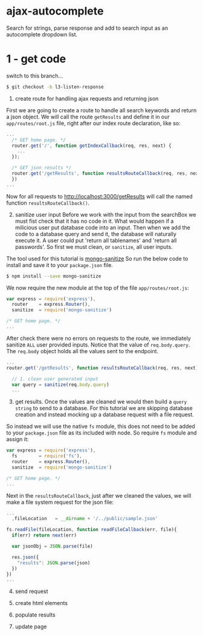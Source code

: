 # ajax-autocomplete
Search for strings, parse response and add to search input as an autocomplete dropdown list.

# 1 - get code

switch to this branch...
```bash
$ git checkout -b l3-listen-response
```

1. create route for handling ajax requests and returning json

  First we are going to create a route to handle all search keywords and return a
  json object. We will call the route `getResults` and define it in our `app/routes/root.js`
  file, right after our index route declaration, like so:
  ```javascript
  ...
    /* GET home page. */
    router.get('/', function getIndexCallback(req, res, next) {
      ...
    });

    /* GET json results */
    router.get('/getResults', function resultsRouteCallback(req, res, next){
    })
  ...
  ```
  Now for all requests to [http://localhost:3000/getResults](http://localhost:3000/getResults)
  will call the named function `resultsRouteCallback()`.

2. sanitize user input
  Before we work with the input from the searchBox we must fist check that it
  has no code in it. What would happen if a milicious user put database code
  into an input. Then when we add the code to a database query and send it, the
  database will naturally execute it. A user could put 'return all tablenames'
  and 'return all passwords'. So first we must clean, or `sanitize`, all user
  inputs.

  The tool used for this tutorial is [mongo-sanitize](https://www.npmjs.com/package/mongo-sanitize)
  So run the below code to install and save it to your `package.json` file.
  ```bash
  $ npm install --save mongo-sanitize
  ```

  We now require the new module at the top of the file `app/routes/root.js`:
  ```javascript
  var express = require('express'),
    router    = express.Router(),
    sanitize  = require('mongo-sanitize')

  /* GET home page. */
  ...
  ```

  After check there were no errors on requests to the route, we immediately
  sanitize `ALL` user provided inputs. Notice that the value of `req.body.query`.
  The `req.body` object holds all the values sent to the endpoint.
  ```javascript
  ...
  router.get('/getResults', function resultsRouteCallback(req, res, next){

    // 1. clean user generated input
    var query = sanitize(req.body.query)
    ...

  ```

3. get results.
  Once the values are cleaned we would then build a `query string` to send to a
  database. For this tutorial we are skipping database creation and instead
  mocking up a database request with a file request.

  So instead we will use the native `fs` module, this does not need to be added
  to your `package.json` file as its included with node. So require `fs` module and assign it:
  ```javascript
  var express = require('express'),
    fs        = require('fs'),
    router    = express.Router(),
    sanitize  = require('mongo-sanitize')

  /* GET home page. */
  ...
  ```

  Next in the `resultsRouteCallback`, just after we cleaned the values, we will
  make a file system request for the json file:
  ```javascript
  ...
    ,fileLocation   = __dirname + '/../public/sample.json'

  fs.readFile(fileLocation, function readFileCallback(err, file){
    if(err) return next(err)

    var jsonObj = JSON.parse(file)

    res.json({
      "results": JSON.parse(json)
    })
  })
  ...
  ```

4. send request

5. create html elements
6. populate results
7. update page
